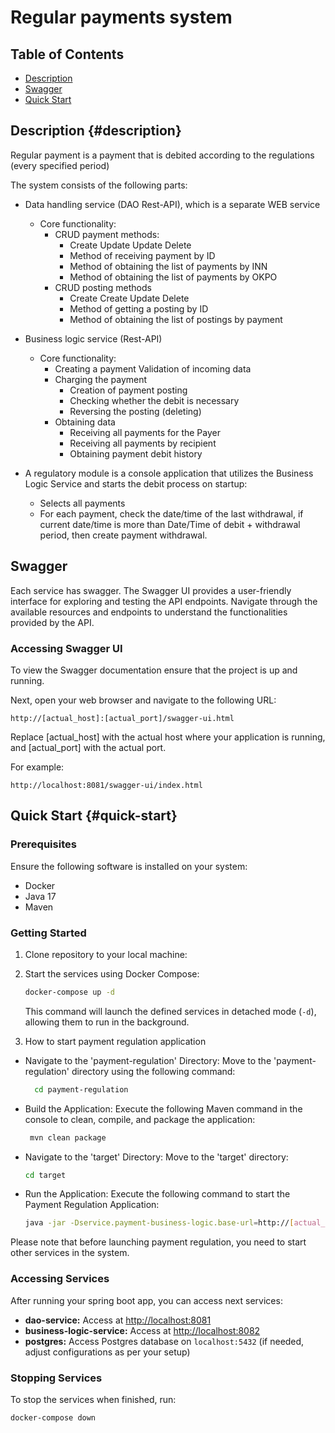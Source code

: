 # Regular payments system

## Table of Contents

- [Description](#description)
- [Swagger](#swagger)
- [Quick Start](#quick-start)

## Description {#description}
Regular payment is a payment that is debited according to the regulations (every
specified period)

The system consists of the following parts:
- Data handling service (DAO Rest-API), which is a separate WEB service
    - Core functionality:
      - CRUD payment methods:
        * Create Update Update Delete
        * Method of receiving payment by ID
        * Method of obtaining the list of payments by INN
        * Method of obtaining the list of payments by OKPO
      - CRUD posting methods
        * Create Create Update Delete
        * Method of getting a posting by ID
        * Method of obtaining the list of postings by payment

- Business logic service (Rest-API)
    - Core functionality:
        * Creating a payment
          Validation of incoming data
        * Charging the payment
          * Creation of payment posting
          * Checking whether the debit is necessary
          * Reversing the posting (deleting)
       * Obtaining data
          * Receiving all payments for the Payer
          * Receiving all payments by recipient
          * Obtaining payment debit history

- A regulatory module is a console application that utilizes the Business Logic Service 
  and starts the debit process on startup:
  * Selects all payments
  * For each payment, check the date/time of the last withdrawal, if
  current date/time is more than Date/Time of debit + withdrawal period,
  then create payment withdrawal.


## Swagger
Each service has swagger.
The Swagger UI provides a user-friendly interface for exploring and testing the API endpoints. Navigate through the available resources and endpoints to understand the functionalities provided by the API.
### Accessing Swagger UI
To view the Swagger documentation ensure that the project is up and running.

Next, open your web browser and navigate to the following URL:
```
http://[actual_host]:[actual_port]/swagger-ui.html
```

Replace [actual_host] with the actual host where your application is running, and [actual_port] with the actual port.

For example:
```
http://localhost:8081/swagger-ui/index.html
```

## Quick Start {#quick-start}
### Prerequisites
Ensure the following software is installed on your system:
- Docker
- Java 17
- Maven

### Getting Started

1. Clone repository to your local machine:

2. Start the services using Docker Compose:

    ```bash
    docker-compose up -d
    ```

   This command will launch the defined services in detached mode (`-d`), allowing them to run in the background.

3. How to start payment regulation application

- Navigate to the 'payment-regulation' Directory:
  Move to the 'payment-regulation' directory using the following command:
  ```bash 
    cd payment-regulation
   ```
- Build the Application:
  Execute the following Maven command in the console to clean, compile, and package the application:
   ```bash
    mvn clean package
    ```
- Navigate to the 'target' Directory:
  Move to the 'target' directory:
  ```bash
  cd target
   ```
- Run the Application:
  Execute the following command to start the Payment Regulation Application:
     ```bash
    java -jar -Dservice.payment-business-logic.base-url=http://[actual_host]:[actual_port] PaymentRegulation-0.0.1-SNAPSHOT.jar
    ```
Please note that before launching payment regulation, you need to start other services in the system.
### Accessing Services

After running your spring boot app, you can access next services:

- **dao-service:** Access at [http://localhost:8081](http://localhost:8081)
- **business-logic-service:** Access at [http://localhost:8082](http://localhost:8082)
- **postgres:** Access Postgres database on `localhost:5432` (if needed, adjust configurations as per your setup)

### Stopping Services

To stop the services when finished, run:

```bash
docker-compose down